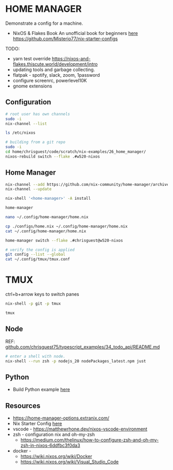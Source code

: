# HOME MANAGER

Demonstrate a config for a machine.  

* NixOS & Flakes Book An unofficial book for beginners [here](https://nixos-and-flakes.thiscute.world/)
https://github.com/Misterio77/nix-starter-configs

TODO:

* yarn test override https://nixos-and-flakes.thiscute.world/development/intro
* updating tools and garbage collecting.  
* flatpak - spotify, slack, zoom, 1password
* configure screenrc, powerlevel10K
* gnome extensions

## Configuration 

```sh
# root user has own channels
sudo -i
nix-channel --list

ls /etc/nixos

# building from a git repo
sudo -i
cd home/chrisguest/code/scratch/nix-examples/26_home_manager/
nixos-rebuild switch --flake .#w520-nixos
```

## Home Manager

```sh
nix-channel --add https://github.com/nix-community/home-manager/archive/release-23.11.tar.gz home-manager
nix-channel --update

nix-shell '<home-manager>' -A install

home-manager

nano ~/.config/home-manager/home.nix

cp ./configs/home.nix ~/.config/home-manager/home.nix
cat ~/.config/home-manager/home.nix

home-manager switch --flake .#chrisguest@w520-nixos

# verify the config is applied
git config --list --global
cat ~/.config/tmux/tmux.conf
```

# TMUX

ctrl+b+arrow keys to switch panes

```sh
nix-shell -p git -p tmux

tmux 
```

## Node

REF: [github.com/chrisguest75/typescript_examples/34_todo_api/README.md](https://github.com/chrisguest75/typescript_examples/blob/master/34_todo_api/README.md)

```sh
# enter a shell with node.
nix-shell --run zsh -p nodejs_20 nodePackages_latest.npm just
```

## Python

* Build Python example [here](https://github.com/chrisguest75/python_examples/tree/main/22_nix)
 
## Resources

* https://home-manager-options.extranix.com/
* Nix Starter Config [here](https://github.com/Misterio77/nix-starter-configs)
* vscode - https://matthewrhone.dev/nixos-vscode-environment
* zsh - configuration nix and oh-my-zsh
	* https://medium.com/thelinux/how-to-configure-zsh-and-oh-my-zsh-in-nixos-6ddfbc3f0da3 
* docker - 
	* https://wiki.nixos.org/wiki/Docker
	* https://wiki.nixos.org/wiki/Visual_Studio_Code
